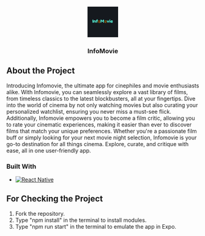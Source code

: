 <br />
<div align="center">
  <a href="https://github.com/xcboi2k/movie-viewer-app">
    <img src="assets/icon.png" alt="Logo" width="80" height="80">
  </a>

  <h3 align="center">InfoMovie</h3>
</div>

<!-- ABOUT THE PROJECT -->
## About the Project

Introducing Infomovie, the ultimate app for cinephiles and movie enthusiasts alike. With Infomovie, you can seamlessly explore a vast library of films, from timeless classics to the latest blockbusters, all at your fingertips. Dive into the world of cinema by not only watching movies but also curating your personalized watchlist, ensuring you never miss a must-see flick. Additionally, Infomovie empowers you to become a film critic, allowing you to rate your cinematic experiences, making it easier than ever to discover films that match your unique preferences. Whether you're a passionate film buff or simply looking for your next movie night selection, Infomovie is your go-to destination for all things cinema. Explore, curate, and critique with ease, all in one user-friendly app.

### Built With

* [![React Native][ReactNative]][ReactNative-url]

[ReactNative]: https://img.shields.io/badge/React-20232A?style=for-the-badge&logo=react&logoColor=61DAFB
[ReactNative-url]: https://reactnative.dev/

## For Checking the Project
1. Fork the repository.
2. Type "npm install" in the terminal to install modules.
3. Type "npm run start" in the terminal to emulate the app in Expo.

